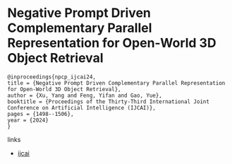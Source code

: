 # Negative Prompt Driven Complementary Parallel Representation for Open-World 3D Object Retrieval

```
@inproceedings{npcp_ijcai24,
title = {Negative Prompt Driven Complementary Parallel Representation for Open-World 3D Object Retrieval},
author = {Xu, Yang and Feng, Yifan and Gao, Yue},
booktitle = {Proceedings of the Thirty-Third International Joint Conference on Artificial Intelligence (IJCAI)},
pages = {1498--1506},
year = {2024}
}
```

links
- [ijcai](https://www.ijcai.org/proceedings/2024/166)
